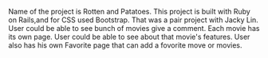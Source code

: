 Name of the project is Rotten and Patatoes. 
This project is built with Ruby on Rails,and for CSS used Bootstrap.
That was a pair project with Jacky Lin.
User could be able to see bunch of movies give a comment. Each movie has its own page.
User could be able to see about that movie's features. 
User also has his own Favorite page that can add a fovorite move or movies. 
